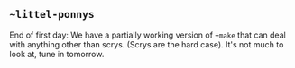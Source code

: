 ## `~littel-ponnys`
End of first day: We have a partially working version of `+make` that can deal with anything other than scrys. (Scrys are the hard case). It's not much to look at, tune in tomorrow.